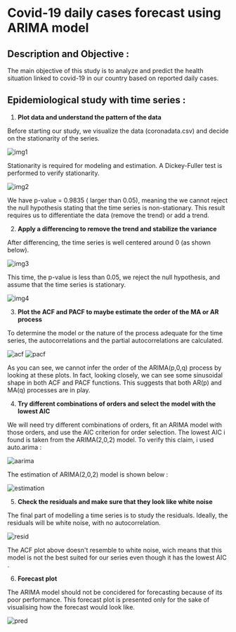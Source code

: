# Covid-19 daily cases forecast using ARIMA model

## Description and Objective :

The main objective of this study is to analyze and predict the health situation linked to covid-19 in our country based on reported daily cases.

## Epidemiological study with time series :

1) **Plot data and understand the pattern of the data**

Before starting our study, we visualize the data (coronadata.csv) and decide on the stationarity of the series.

![img1](images/img1.png)

Stationarity is required for modeling and estimation. A Dickey-Fuller test is performed to verify stationarity.

![img2](images/img2.png)

We have p-value = 0.9835 ( larger than 0.05), meaning the we cannot reject the null hypothesis stating that the time series is non-stationary. This result requires us to differentiate the data (remove the trend) or add a trend.

2) **Apply a differencing to remove the trend and stabilize the variance**

After differencing, the time series is well centered around 0 (as shown below).

![img3](images/img3.png)

This time, the p-value is less than 0.05, we reject the null hypothesis, and assume that the time series is stationary.

![img4](images/img4.png)

3) **Plot the ACF and PACF to maybe estimate the order of the MA or AR process**

To determine the model or the nature of the process adequate for the time series, the autocorrelations and the partial autocorrelations are calculated.

![acf](images/acf.png)
![pacf](images/pacf.png)

As you can see, we cannot infer the order of the ARIMA(p,0,q) process by looking at these plots. In fact, looking closely, we can see some sinusoidal shape in both ACF and PACF functions. This suggests that both AR(p) and MA(q) processes are in play.

4) **Try different combinations of orders and select the model with the lowest AIC**

We will need try different combinations of orders, fit an ARIMA model with those orders, and use the AIC criterion for order selection. The lowest AIC i found is taken from the ARIMA(2,0,2) model. To verify this claim, i used auto.arima :

![aarima](images/autoarima.png)

The estimation of ARIMA(2,0,2) model is shown below :

![estimation](images/estimation.png)

5) **Check the residuals and make sure that they look like white noise**

The final part of modelling a time series is to study the residuals. Ideally, the residuals will be white noise, with no autocorrelation.

![resid](images/resid.png)

The ACF plot above doesn't resemble to white noise, wich means that this model is not the best suited for our series even though it has the lowest AIC .

6) **Forecast plot** 

The ARIMA model should not be concidered for forecasting because of its poor performance. This forecast plot is presented only for the sake of visualising how the forecast would look like.

![pred](images/prediction.png)